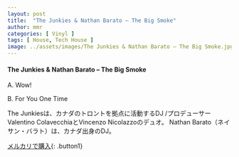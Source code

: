 ```yaml
---
layout: post
title:  "The Junkies & Nathan Barato – The Big Smoke"
author: mmr
categories: [ Vinyl ]
tags: [ House, Tech House ]
image: ../assets/images/The Junkies & Nathan Barato – The Big Smoke.jpg
---
```


#### The Junkies & Nathan Barato – The Big Smoke

A. Wow!

B. For You One Time

The Junkiesは、カナダのトロントを拠点に活動するDJ /プロデューサーValentino ColavecchiaとVincenzo Nicolazzoのデュオ。
Nathan Barato（ネイサン・バラト）は、カナダ出身のDJ。

[メルカリで購入](https://jp.mercari.com/item/m25171037533){: .button1}

